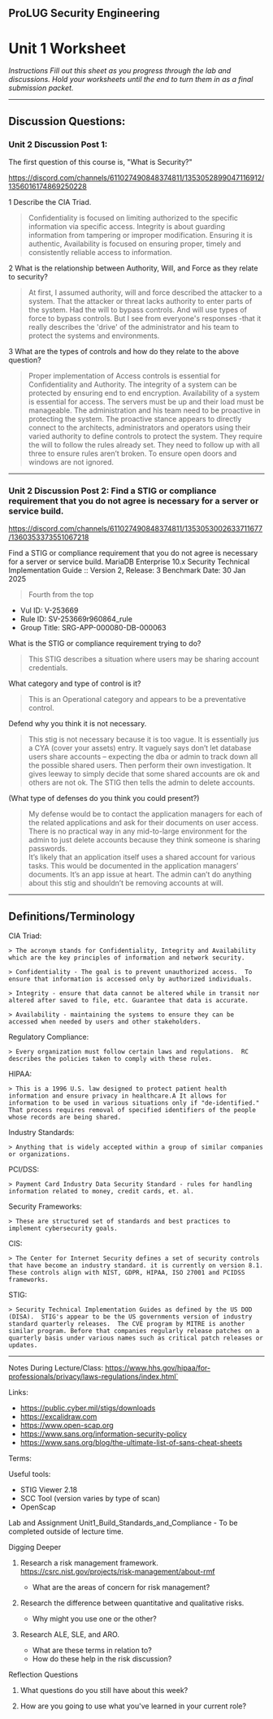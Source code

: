 ﻿## ProLUG Security Engineering 
# Unit 1 Worksheet


*Instructions*
*Fill out this sheet as you progress through the lab and discussions. Hold your worksheets until the end to turn them in as a final submission packet.*

---

## Discussion Questions:
### Unit 2 Discussion Post 1: 
The first question of this course is, "What is Security?"

https://discord.com/channels/611027490848374811/1353052899047116912/1356016174869250228

1 Describe the CIA Triad.
> Confidentiality is focused on limiting authorized to the specific information via specific access.
Integrity is about guarding information from tampering or improper modification.  Ensuring it is authentic,
Availability is focused on ensuring proper, timely and consistently reliable access to information.

2 What is the relationship between Authority, Will, and Force as they relate to security?
> At first, I assumed authority, will and force described the attacker to a system.
That the attacker or threat lacks authority to enter parts of the system.
Had the will to bypass controls. 
And will use types of force to bypass controls.
But I see from everyone's responses 
-that it really describes the 'drive' of the administrator and his team to protect the systems and environments.

3 What are the types of controls and how do they relate to the above question?
> Proper implementation of Access controls is essential for Confidentiality and Authority.
The integrity of a system can be protected by ensuring end to end encryption.
Availability of a system is essential for access.  The servers must be up and their load must be manageable. The administration and his team need to be proactive in protecting the system.
The proactive stance appears to directly connect to the architects, administrators and operators using their varied authority to define controls to protect the system. They require the will to follow the rules already set.  They need to follow up with all three to ensure rules aren’t broken.  To ensure open doors and windows are not ignored.

---

### Unit 2 Discussion Post 2: Find a STIG or compliance requirement that you do not agree is necessary for a server or service build.

https://discord.com/channels/611027490848374811/1353053002633711677/1360353373551067218


Find a STIG or compliance requirement that you do not agree is necessary for a server or service build.
MariaDB Enterprise 10.x Security Technical Implementation Guide :: Version 2, Release: 3 Benchmark Date: 30 Jan 2025
> Fourth from the top
-    Vul ID: V-253669           
-    Rule ID: SV-253669r960864_rule
-    Group Title: SRG-APP-000080-DB-000063


What is the STIG or compliance requirement trying to do?
> This STIG describes a situation where users may be sharing account credentials.

What category and type of control is it?
> This is an Operational category and appears to be a preventative control.

Defend why you think it is not necessary. 
> This stig is not necessary because it is too vague.  It is essentially jus a CYA (cover your assets) entry.  It vaguely says don’t let database users share accounts – expecting the dba or admin to track down all the possible shared users.  Then perform their own investigation.  It gives leeway to simply decide that some shared accounts are ok and others are not ok.  The STIG then tells the admin to delete accounts.

(What type of defenses do you think you could present?)
> My defense would be to contact the application managers for each of the related applications and ask for their documents on user access.  There is no practical way in any mid-to-large environment for the admin to just delete accounts because they think someone is sharing passwords.  
> It’s likely that an application itself uses a shared account for various tasks.  This would be documented in the application managers’ documents.  It’s an app issue at heart. The admin can’t do anything about this stig and shouldn’t be removing accounts at will.

---

## Definitions/Terminology


CIA Triad:

    > The acronym stands for Confidentiality, Integrity and Availability which are the key principles of information and network security.

    > Confidentiality - The goal is to prevent unauthorized access.  To ensure that information is accessed only by authorized individuals.

    > Integrity - ensure that data cannot be altered while in transit nor altered after saved to file, etc. Guarantee that data is accurate.

    > Availability - maintaining the systems to ensure they can be accessed when needed by users and other stakeholders. 

Regulatory Compliance:

    > Every organization must follow certain laws and regulations.  RC describes the policies taken to comply with these rules.

HIPAA:

    > This is a 1996 U.S. law designed to protect patient health information and ensure privacy in healthcare.A It allows for information to be used in various situations only if "de-identified."  That process requires removal of specified identifiers of the people whose records are being shared.

Industry Standards:

    > Anything that is widely accepted within a group of similar companies or organizations.

PCI/DSS:

    > Payment Card Industry Data Security Standard - rules for handling information related to money, credit cards, et. al.

Security Frameworks:

    > These are structured set of standards and best practices to implement cybersecurity goals.

CIS:

    > The Center for Internet Security defines a set of security controls that have become an industry standard. it is currently on version 8.1.  These controls align with NIST, GDPR, HIPAA, ISO 27001 and PCIDSS frameworks.

STIG:

    > Security Technical Implementation Guides as defined by the US DOD (DISA).  STIG's appear to be the US governments version of industry standard quarterly releases.  The CVE program by MITRE is another similar program. Before that companies regularly release patches on a quarterly basis under various names such as critical patch releases or updates.


---

Notes During Lecture/Class:
https://www.hhs.gov/hipaa/for-professionals/privacy/laws-regulations/index.html`


Links:
-  https://public.cyber.mil/stigs/downloads
-  https://excalidraw.com
-  https://www.open-scap.org
-  https://www.sans.org/information-security-policy
-  https://www.sans.org/blog/the-ultimate-list-of-sans-cheat-sheets




Terms:




Useful tools:
* STIG Viewer 2.18
* SCC Tool (version varies by type of scan)
* OpenScap






Lab and Assignment
Unit1_Build_Standards_and_Compliance - To be completed outside of lecture
time.


Digging Deeper
1. Research a risk management framework. https://csrc.nist.gov/projects/risk-management/about-rmf
   - What are the areas of concern for risk management?


2. Research the difference between quantitative and qualitative risks.
   - Why might you use one or the other?


3. Research ALE, SLE, and ARO.
   - What are these terms in relation to?
   - How do these help in the risk discussion?


Reflection Questions


1. What questions do you still have about this week?




2. How are you going to use what you've learned in your current role?
